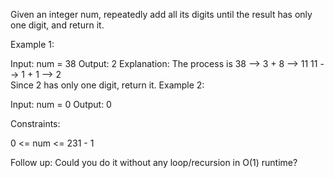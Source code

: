 Given an integer num, repeatedly add all its digits until the result has only one digit, and return it. 

Example 1: 

Input: num = 38 
Output: 2 
Explanation: The process is 
38 --> 3 + 8 --> 11 
11 --> 1 + 1 --> 2  
Since 2 has only one digit, return it. 
Example 2: 

Input: num = 0 
Output: 0 
 

Constraints: 

0 <= num <= 231 - 1 
 

Follow up: Could you do it without any loop/recursion in O(1) runtime?
